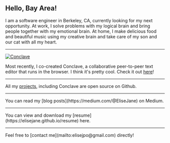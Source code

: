 ## Hello, Bay Area!

I am a software engineer in Berkeley, CA, currently looking for my next opportunity.
At work, I solve problems with my logical brain and bring people together with
my emotional brain. At home, I make delicious food and beautiful music using my
creative brain and take care of my son and our cat with all my heart.
<hr />

[![Conclave]('eyes.png')](https://conclave-app.herokuapp.com)

Most recently, I co-created <span>Conclave</span>, a collaborative peer-to-peer text editor
that runs in the browser. I think it's pretty cool. Check it out [here](https://conclave-app.herokuapp.com)!
<hr />

All my [projects](https://github.com/EliseJane), including Conclave are open source on Github.
<hr />
You can read my [blog posts](https://medium.com/@EliseJane) on Medium.
<hr />
You can view and download my [resume](https://elisejane.github.io/resume) here.
<hr />
Feel free to [contact me](mailto:elisejpo@gmail.com) directly!

<!-- ### Markdown

Markdown is a lightweight and easy-to-use syntax for styling your writing. It includes conventions for

```markdown
Syntax highlighted code block

# Header 1
## Header 2
### Header 3

- Bulleted
- List

1. Numbered
2. List

**Bold** and _Italic_ and `Code` text

[Link](url) and ![Image](src)
```

For more details see [GitHub Flavored Markdown](https://guides.github.com/features/mastering-markdown/).

### Jekyll Themes

Your Pages site will use the layout and styles from the Jekyll theme you have selected in your [repository settings](https://github.com/EliseJane/EliseJane.github.io/settings). The name of this theme is saved in the Jekyll `_config.yml` configuration file.

### Support or Contact

Having trouble with Pages? Check out our [documentation](https://help.github.com/categories/github-pages-basics/) or [contact support](https://github.com/contact) and we’ll help you sort it out. -->
